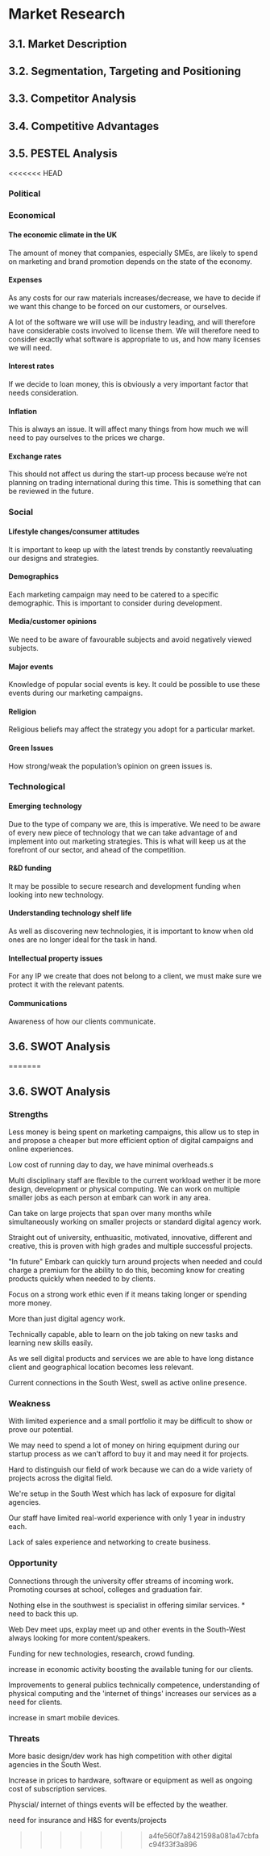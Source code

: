 # Market Research

## 3.1. Market Description

## 3.2. Segmentation, Targeting and Positioning

## 3.3. Competitor Analysis

## 3.4. Competitive Advantages

## 3.5. PESTEL Analysis

<<<<<<< HEAD
### Political

### Economical

#### The economic climate in the UK

The amount of money that companies, especially SMEs, are likely to spend on marketing and brand promotion depends on the state of the economy.

#### Expenses

As any costs for our raw materials increases/decrease, we have to decide if we want this change to be forced on our customers, or ourselves.

A lot of the software we will use will be industry leading, and will therefore have considerable costs involved to license them. We will therefore need to consider exactly what software is appropriate to us, and how many licenses we will need.

#### Interest rates

If we decide to loan money, this is obviously a very important factor that needs consideration.

#### Inflation

This is always an issue. It will affect many things from how much we will need to pay ourselves to the prices we charge.

#### Exchange rates

This should not affect us during the start-up process because we’re not planning on trading international during this time. This is something that can be reviewed in the future. 

### Social

#### Lifestyle changes/consumer attitudes

It is important to keep up with the latest trends by constantly reevaluating our designs and strategies.

#### Demographics

Each marketing campaign may need to be catered to a specific demographic. This is important to consider during development.

#### Media/customer opinions

We need to be aware of favourable subjects and avoid negatively viewed subjects.

#### Major events

Knowledge of popular social events is key. It could be possible to use these events during our marketing campaigns.

#### Religion

Religious beliefs may affect the strategy you adopt for a particular market.

#### Green Issues

How strong/weak the population’s opinion on green issues is.

### Technological

#### Emerging technology

Due to the type of company we are, this is imperative. We need to be aware of every new piece of technology that we can take advantage of and implement into out marketing strategies. This is what will keep us at the forefront of our sector, and ahead of the competition.#### R&D funding

It may be possible to secure research and development funding when looking into new technology.#### Understanding technology shelf life

As well as discovering new technologies, it is important to know when old ones are no longer ideal for the task in hand. #### Intellectual property issues

For any IP we create that does not belong to a client, we must make sure we protect it with the relevant patents.#### Communications

Awareness of how our clients communicate.

## 3.6. SWOT Analysis
=======
## 3.6. SWOT Analysis

### Strengths

Less money is being spent on marketing campaigns, this allow us to step in and propose a cheaper but more efficient option of digital campaigns and online experiences. 

Low cost of running day to day, we have minimal overheads.s

Multi disciplinary staff are flexible to the current workload wether it be more design, development or physical computing. We can work on multiple smaller jobs as each person at embark can work in any area.

Can take on large projects that span over many months while simultaneously working on smaller projects or standard digital agency work. 

Straight out of university, enthuasitic, motivated, innovative, different and creative, this is proven with high grades and multiple successful projects.

"In future" Embark can quickly turn around projects when needed and could charge a premium for the ability to do this, becoming know for creating products quickly when needed to by clients.

Focus on a strong work ethic even if it means taking longer or spending more money.

More than just digital agency work.

Technically capable, able to learn on the job taking on new tasks and learning new skills easily.

As we sell digital products and services we are able to have long distance client and geographical location becomes less relevant.

Current connections in the South West, swell as active online presence.

### Weakness

With limited experience and a small portfolio it may be difficult to show or prove our potential. 

We may need to spend a lot of money on hiring equipment during our startup process as we can't afford to buy it and may need it for projects. 

Hard to distinguish our field of work because we can do a wide variety of projects across the digital field. 

We're setup in the South West which has lack of exposure for digital agencies.

Our staff have limited real-world experience with only 1 year in industry each.

Lack of sales experience and networking to create business.


### Opportunity 

Connections through the university offer streams of incoming work. Promoting courses at school, colleges and graduation fair.

Nothing else in the southwest is specialist in offering similar services. * need to back this up.

Web Dev meet ups, explay meet up and other events in the South-West always looking for more content/speakers.

Funding for new technologies, research, crowd funding. 

increase in economic activity boosting the available tuning for our clients.

Improvements to general publics technically competence, understanding of physical computing and the 'internet of things'  increases our services as a need for clients.

increase in smart mobile devices.

### Threats

More basic design/dev work has high competition with other digital agencies in the South West.

Increase in prices to hardware, software or equipment as well as ongoing cost of subscription services.

Physcial/ internet of things events will be effected by the weather.

need for insurance and H&S for events/projects
>>>>>>> a4fe560f7a8421598a081a47cbfac94f33f3a896
